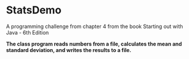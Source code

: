 # StatsDemo
A programming challenge from chapter 4 from the book Starting out with Java - 6th Edition

 **The class program reads numbers from a file, calculates the mean and standard  deviation, and writes the results to a file.**

